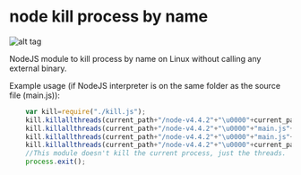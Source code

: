 # node kill process by name
![alt tag](https://img.shields.io/badge/build-passing-brightgreen.svg)

NodeJS module to kill process by name on Linux without calling any external binary.

Example usage (if NodeJS interpreter is on the same folder as the source file (main.js)):
```javascript
	var kill=require("./kill.js");
	kill.killallthreads(current_path+"/node-v4.4.2"+"\u0000"+current_path+"/main.js"+"\u0000","SIGTERM");
	kill.killallthreads(current_path+"/node-v4.4.2"+"\u0000"+"main.js"+"\u0000","SIGTERM");
	kill.killallthreads(current_path+"/node-v4.4.2"+"\u0000"+"main.js"+"\u0000","SIGKILL");
	kill.killallthreads(current_path+"/node-v4.4.2"+"\u0000"+current_path+"/main.js"+"\u0000","SIGKILL");
	//This module doesn't kill the current process, just the threads.
	process.exit();

